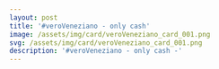 ```yaml
---
layout: post
title: '#veroVeneziano - only cash'
image: /assets/img/card/veroVeneziano_card_001.png
svg: /assets/img/card/veroVeneziano_card_001.png
description: '#veroVeneziano - only cash -'
---
```

